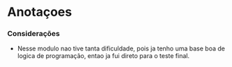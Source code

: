 # Anotaçoes

### Considerações
 - Nesse modulo nao tive tanta dificuldade, pois ja tenho uma base boa de logica de programação, entao ja fui direto para o teste final.